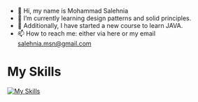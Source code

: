 
- 👋 Hi, my name is Mohammad Salehnia
- 🌱 I’m currently learning design patterns and solid principles.
- 🔭 Additionally, I have started a new course to learn JAVA.
- 📫 How to reach me: either via here or my email salehnia.msn@gmail.com
  
# My Skills
[![My Skills](https://skillicons.dev/icons?i=php,laravel,mysql,git,postman,html,java&theme=dark)](https://skillicons.dev)
<!--
**mohammadsalehnia/mohammadsalehnia** is a ✨ _special_ ✨ repository because its `README.md` (this file) appears on your GitHub profile.

Here are some ideas to get you started:

- 🔭 Hi, I’m Mohammad Salehnia, I'm working on HINEXT as a Backend Developer
- 🌱 I’m currently learning design patterns and solid principles
- 📫 How to reach me: either via here or my email salehnia.msn@gmail.com
-->

